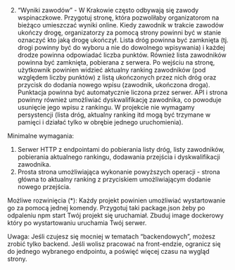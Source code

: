 2. “Wyniki zawodów” - W Krakowie często odbywają się zawody wspinaczkowe. Przygotuj stronę, która pozwoliłaby organizatorom na bieżąco umieszczać wyniki online. 
Kiedy zawodnik w trakcie zawodów ukończy drogę, organizatorzy za pomocą strony powinni być w stanie oznaczyć kto jaką drogę ukończył. Lista dróg powinna być zamknięta (tj. drogi powinny być do wyboru a nie do dowolnego wpisywania) i każdej drodze powinna odpowiadać liczba punktów. Również lista zawodników powinna być zamknięta, pobierana z serwera. Po wejściu na stronę, użytkownik powinien widzieć aktualny ranking zawodników (pod względem liczby punktów) z listą ukończonych przez nich dróg oraz przycisk do dodania nowego wpisu (zawodnik, ukończona droga). Punktacja powinna być automatycznie liczona przez serwer. API i strona powinny również umożliwiać dyskwalifikację zawodnika, co powoduje usunięcie jego wpisu z rankingu.
W projekcie nie wymagamy persystencji (lista dróg, aktualny ranking itd mogą być trzymane w pamięci i działać tylko w obrębie jednego uruchomienia).  

Minimalne wymagania: 
1) Serwer HTTP z endpointami do pobierania listy dróg, listy zawodników, pobierania aktualnego rankingu, dodawania przejścia i dyskwalifikacji zawodnika.
2) Prosta strona umożliwiająca wykonanie powyższych operacji - strona główna to aktualny ranking z przyciskiem umożliwiającym dodanie nowego przejścia. 

Możliwe rozwinięcia (*):
Każdy projekt powinien umożliwiać wystartowanie go za pomocą jednej komendy. Przygotuj taki package.json żeby po odpaleniu npm start Twój projekt się uruchamiał.
Zbuduj image dockerowy który po wystartowaniu uruchamia Twój serwer.

Uwaga: Jeśli czujesz się mocniej w tematach “backendowych”, możesz zrobić tylko backend. Jeśli wolisz pracować na front-endzie, ogranicz się do jednego wybranego endpointu, a poświęć więcej czasu na wygląd strony.